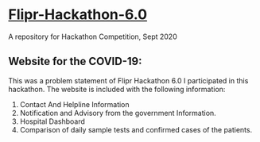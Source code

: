 # [Flipr-Hackathon-6.0](https://flipr.ai/hackathon/)
A repository for Hackathon Competition, Sept 2020

## Website for the COVID-19:
This was a problem statement of Flipr Hackathon 6.0 I participated in this hackathon. The
website is included with the following information: 
1) Contact And Helpline Information
2) Notification and Advisory from the government Information. 
3) Hospital Dashboard 
4) Comparison of daily sample tests and confirmed cases of the patients.
<!--
### Deployment Link:- http://infocovid19.pythonanywhere.com/
-->
<!--
## Team Members
1) [Hemant Ghuge](https://www.linkedin.com/in/hemantghuge/)
2) [Sagar Narkhede](https://www.linkedin.com/in/sagar-narkhede-5bb944195/)
-->
